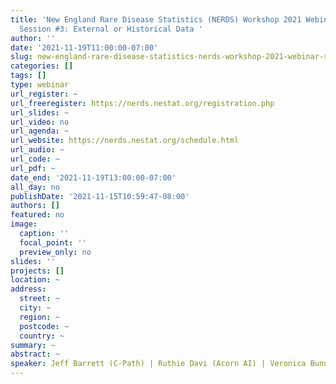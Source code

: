 ```yaml
---
title: 'New England Rare Disease Statistics (NERDS) Workshop 2021 Webinar Series:
  Session #3: External or Historical Data '
author: ''
date: '2021-11-19T11:00:00-07:00'
slug: new-england-rare-disease-statistics-nerds-workshop-2021-webinar-series-session-3
categories: []
tags: []
type: webinar
url_register: ~
url_freeregister: https://nerds.nestat.org/registration.php
url_slides: ~
url_video: no
url_agenda: ~
url_website: https://nerds.nestat.org/schedule.html
url_audio: ~
url_code: ~
url_pdf: ~
date_end: '2021-11-19T13:00:00-07:00'
all_day: no
publishDate: '2021-11-15T10:59:47-08:00'
authors: []
featured: no
image:
  caption: ''
  focal_point: ''
  preview_only: no
slides: ''
projects: []
location: ~
address:
  street: ~
  city: ~
  region: ~
  postcode: ~
  country: ~
summary: ~
abstract: ~
speaker: Jeff Barrett (C-Path) | Ruthie Davi (Acorn AI) | Veronica Bunn (Takeda) | Chenghao Chu (Vertex)
---
```

<!--more-->
